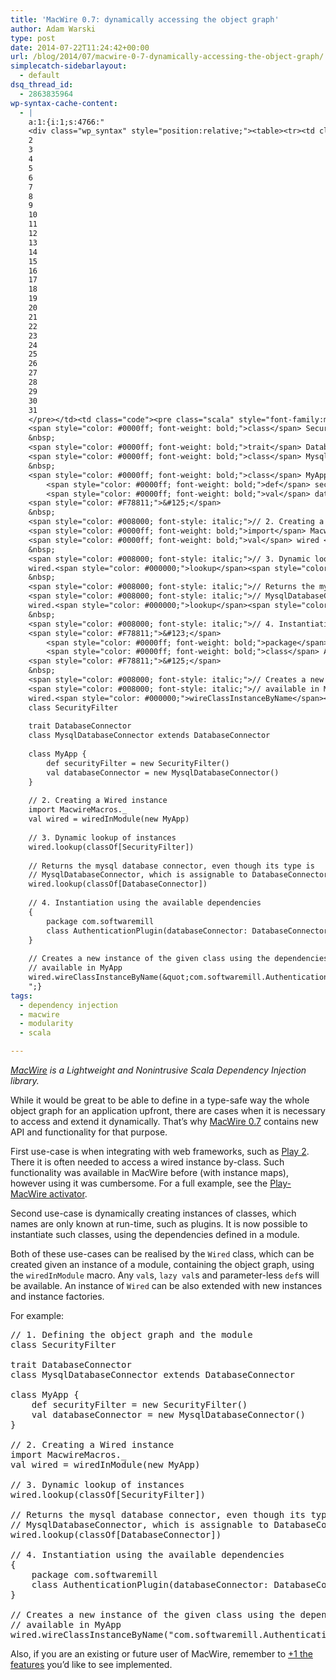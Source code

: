 ```yaml
---
title: 'MacWire 0.7: dynamically accessing the object graph'
author: Adam Warski
type: post
date: 2014-07-22T11:24:42+00:00
url: /blog/2014/07/macwire-0-7-dynamically-accessing-the-object-graph/
simplecatch-sidebarlayout:
  - default
dsq_thread_id:
  - 2863835964
wp-syntax-cache-content:
  - |
    a:1:{i:1;s:4766:"
    <div class="wp_syntax" style="position:relative;"><table><tr><td class="line_numbers"><pre>1
    2
    3
    4
    5
    6
    7
    8
    9
    10
    11
    12
    13
    14
    15
    16
    17
    18
    19
    20
    21
    22
    23
    24
    25
    26
    27
    28
    29
    30
    31
    </pre></td><td class="code"><pre class="scala" style="font-family:monospace;"><span style="color: #008000; font-style: italic;">// 1. Defining the object graph and the module</span>
    <span style="color: #0000ff; font-weight: bold;">class</span> SecurityFilter
    &nbsp;
    <span style="color: #0000ff; font-weight: bold;">trait</span> DatabaseConnector
    <span style="color: #0000ff; font-weight: bold;">class</span> MysqlDatabaseConnector <span style="color: #0000ff; font-weight: bold;">extends</span> DatabaseConnector
    &nbsp;
    <span style="color: #0000ff; font-weight: bold;">class</span> MyApp <span style="color: #F78811;">&#123;</span>
        <span style="color: #0000ff; font-weight: bold;">def</span> securityFilter <span style="color: #000080;">=</span> <span style="color: #0000ff; font-weight: bold;">new</span> SecurityFilter<span style="color: #F78811;">&#40;</span><span style="color: #F78811;">&#41;</span>
        <span style="color: #0000ff; font-weight: bold;">val</span> databaseConnector <span style="color: #000080;">=</span> <span style="color: #0000ff; font-weight: bold;">new</span> MysqlDatabaseConnector<span style="color: #F78811;">&#40;</span><span style="color: #F78811;">&#41;</span>
    <span style="color: #F78811;">&#125;</span>
    &nbsp;
    <span style="color: #008000; font-style: italic;">// 2. Creating a Wired instance</span>
    <span style="color: #0000ff; font-weight: bold;">import</span> MacwireMacros.<span style="color: #000080;">_</span>
    <span style="color: #0000ff; font-weight: bold;">val</span> wired <span style="color: #000080;">=</span> wiredInModule<span style="color: #F78811;">&#40;</span><span style="color: #0000ff; font-weight: bold;">new</span> MyApp<span style="color: #F78811;">&#41;</span>
    &nbsp;
    <span style="color: #008000; font-style: italic;">// 3. Dynamic lookup of instances</span>
    wired.<span style="color: #000000;">lookup</span><span style="color: #F78811;">&#40;</span>classOf<span style="color: #F78811;">&#91;</span>SecurityFilter<span style="color: #F78811;">&#93;</span><span style="color: #F78811;">&#41;</span>
    &nbsp;
    <span style="color: #008000; font-style: italic;">// Returns the mysql database connector, even though its type is </span>
    <span style="color: #008000; font-style: italic;">// MysqlDatabaseConnector, which is assignable to DatabaseConnector.</span>
    wired.<span style="color: #000000;">lookup</span><span style="color: #F78811;">&#40;</span>classOf<span style="color: #F78811;">&#91;</span>DatabaseConnector<span style="color: #F78811;">&#93;</span><span style="color: #F78811;">&#41;</span>
    &nbsp;
    <span style="color: #008000; font-style: italic;">// 4. Instantiation using the available dependencies</span>
    <span style="color: #F78811;">&#123;</span>
        <span style="color: #0000ff; font-weight: bold;">package</span> com.<span style="color: #000000;">softwaremill</span>
        <span style="color: #0000ff; font-weight: bold;">class</span> AuthenticationPlugin<span style="color: #F78811;">&#40;</span>databaseConnector<span style="color: #000080;">:</span> DatabaseConnector<span style="color: #F78811;">&#41;</span>
    <span style="color: #F78811;">&#125;</span>
    &nbsp;
    <span style="color: #008000; font-style: italic;">// Creates a new instance of the given class using the dependencies </span>
    <span style="color: #008000; font-style: italic;">// available in MyApp</span>
    wired.<span style="color: #000000;">wireClassInstanceByName</span><span style="color: #F78811;">&#40;</span><span style="color: #6666FF;">&quot;com.softwaremill.AuthenticationPlugin&quot;</span><span style="color: #F78811;">&#41;</span></pre></td></tr></table><p class="theCode" style="display:none;">// 1. Defining the object graph and the module
    class SecurityFilter
    
    trait DatabaseConnector
    class MysqlDatabaseConnector extends DatabaseConnector
    
    class MyApp {
        def securityFilter = new SecurityFilter()
        val databaseConnector = new MysqlDatabaseConnector()
    }
    
    // 2. Creating a Wired instance
    import MacwireMacros._
    val wired = wiredInModule(new MyApp)
    
    // 3. Dynamic lookup of instances
    wired.lookup(classOf[SecurityFilter])
    
    // Returns the mysql database connector, even though its type is 
    // MysqlDatabaseConnector, which is assignable to DatabaseConnector.
    wired.lookup(classOf[DatabaseConnector])
    
    // 4. Instantiation using the available dependencies
    {
        package com.softwaremill
        class AuthenticationPlugin(databaseConnector: DatabaseConnector)
    }
    
    // Creates a new instance of the given class using the dependencies 
    // available in MyApp
    wired.wireClassInstanceByName(&quot;com.softwaremill.AuthenticationPlugin&quot;)</p></div>
    ";}
tags:
  - dependency injection
  - macwire
  - modularity
  - scala

---
```

_[MacWire][1] is a Lightweight and Nonintrusive Scala Dependency Injection library._

While it would be great to be able to define in a type-safe way the whole object graph for an application upfront, there are cases when it is necessary to access and extend it dynamically. That’s why [MacWire 0.7][1] contains new API and functionality for that purpose.

First use-case is when integrating with web frameworks, such as [Play 2][2]. There it is often needed to access a wired instance by-class. Such functionality was available in MacWire before (with instance maps), however using it was cumbersome. For a full example, see the [Play-MacWire activator][3].

Second use-case is dynamically creating instances of classes, which names are only known at run-time, such as plugins. It is now possible to instantiate such classes, using the dependencies defined in a module.

Both of these use-cases can be realised by the `Wired` class, which can be created given an instance of a module, containing the object graph, using the `wiredInModule` macro. Any `val`s, `lazy val`s and parameter-less `def`s will be available. An instance of `Wired` can be also extended with new instances and instance factories.

For example:

<pre lang="scala" line="1">// 1. Defining the object graph and the module
class SecurityFilter

trait DatabaseConnector
class MysqlDatabaseConnector extends DatabaseConnector

class MyApp {
    def securityFilter = new SecurityFilter()
    val databaseConnector = new MysqlDatabaseConnector()
}

// 2. Creating a Wired instance
import MacwireMacros._
val wired = wiredInModule(new MyApp)

// 3. Dynamic lookup of instances
wired.lookup(classOf[SecurityFilter])

// Returns the mysql database connector, even though its type is 
// MysqlDatabaseConnector, which is assignable to DatabaseConnector.
wired.lookup(classOf[DatabaseConnector])

// 4. Instantiation using the available dependencies
{
    package com.softwaremill
    class AuthenticationPlugin(databaseConnector: DatabaseConnector)
}

// Creates a new instance of the given class using the dependencies 
// available in MyApp
wired.wireClassInstanceByName("com.softwaremill.AuthenticationPlugin")
</pre>

Also, if you are an existing or future user of MacWire, remember to [+1 the features][4] you’d like to see implemented.

 [1]: https://github.com/adamw/macwire
 [2]: http://www.playframework.com/
 [3]: http://typesafe.com/activator/template/macwire-activator
 [4]: https://github.com/adamw/macwire#future-development---vote
